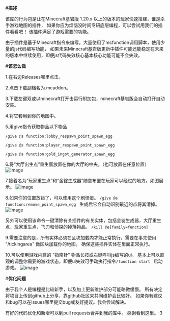 #**描述**

该库的行为包是让在Minecraft基岩版 1.20.x 以上的版本的玩家快速搭建，谁是杀手游戏地图的插件，
如果你应为烦恼没时间专研底层编程，可以尝试用我们的插件看看吧！
该插件满足了游戏需要的功能。

由于插件是基于Minecraft指令来编写，大量使用了mcfunction调用脚本，使用少量的js代码编写功能，
如果未来Minecraft基岩版更新中插件可能还能稳定在未来的版本中继续使用，即便js代码失效核心基本核心功能可能不会失效。








#**该怎么做**


1.在右边Releases哪里点击。


2.点击下载副档名为.mcaddon。


3.下载左键双或以minecraft打开击运行附加包，minecraft基岩版会自动打开自动安装。


4.将它套用到你的地图中。


5.用give指令获取物品以下物品
```
/give @s function:lobby_respawn_point_spawn_egg

/give @s function:player_respawn_point_spawn_egg

/give @s function:gold_ingot_generator_spawn_egg
```

6.将“大厅出生点”重生蛋放置在你的大厅的中央。（也可放置在任意位置）
![image](https://github.com/FoxCatXiaoZhen/murder_engine_behavior_packs_1.20.0/assets/117345940/c81b57dc-570d-4594-bc7f-6c8ddf168e6f)





7.接着名为“玩家重生点”和“金锭生成器”随意布置在玩家可以经过的地方。如图展示。
![image](https://github.com/FoxCatXiaoZhen/murder_engine_behavior_packs_1.20.0/assets/117345940/c71b07f7-40f4-4823-8e41-d6d603f07f90)





8.如果你的位置放错了，可以使用这个刷怪蛋。
```/give @s function:remove_point_spawn_egg ```
生成后它会自动识别最近的点将其清掉。
![image](https://github.com/FoxCatXiaoZhen/murder_engine_behavior_packs_1.20.0/assets/117345940/f60be8a9-f1ff-4849-b910-83e1a12fa7af)

另外可以使用该命令一键清除有关插件的有关实体，包括金锭生成器，大厅重生点，玩家重生点，飞刀和侦探的掉落物品。
```/kill @e[family=function] ```



9.需要注意的是，所有实体必须在区块加载内才能正常执行，需要在事先使用 "/tickingarea" 做区块加载你的地图。
确保这些插件实体在里面正常执行。


10.可以使用游戏内建的 "指南针" 物品长按或右键呼叫js编写的ui。
基本上可以直观的调整你需要的游戏状态，即便ui失效可手动执行指令```/function start ``` 启动游戏。
![image](https://github.com/FoxCatXiaoZhen/murder_engine_behavior_packs_1.20.0/assets/117345940/9cea4b54-8fb4-4199-8af3-896a90886352)








#**优化问题**

由于我个人是编程是比较新手，以及加上更新维护部分可能略微缓慢。
所有决定将项目上传到github上分享，靠github社区来共同维护会比较好。
如果你有建议和bug可以在Issues哪里提交bug或友好提议。我会尝试解决。

有好的代码优化和新增可以到pull requests合并到我的库中。
感谢看到这里。:3
